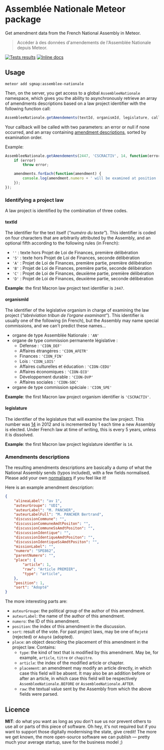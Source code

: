 # Assemblée Nationale Meteor package

Get amendment data from the French National Assembly in Meteor.

> Accéder à des données d'amendements de l'Assemblée Nationale depuis Meteor.

[![Tests results](https://img.shields.io/travis/sgmap/meteor-assemblee-nationale/master.svg)](https://travis-ci.org/sgmap/meteor-assemblee-nationale)
[![Inline docs](https://inch-ci.org/github/sgmap/meteor-assemblee-nationale.svg?branch=master)](https://inch-ci.org/github/sgmap/meteor-assemblee-nationale)

## Usage

	meteor add sgmap:assemblee-nationale

Then, on the server, you get access to a global `AssembleeNationale` namespace, which gives you the ability to asynchronously retrieve an array of amendments descriptions based on a law project identifier with the following function call:

```javascript
AssembleeNationale.getAmendements(textId, organismId, legislature, callback);
```

Your callback will be called with two parameters: an error or null if none occurred, and an array containing [amendment descriptions](#amendments-descriptions), sorted by examination order.

Example:

```javascript
AssembleeNationale.getAmendements(2447, 'CSCRACTIV', 14, function(error, amendments) {
	if (error)
		throw error;

	amendments.forEach(function(amendment) {
		console.log(amendment.numero + ' will be examined at position ' + amendment.position);
	});
});
```


### Identifying a project law

A law project is identified by the combination of three codes.


#### textId

The identifier for the text itself (_“numéro du texte”_). This identifier is coded on four characters that are arbitrarily attributed by the Assembly, and an optional fifth according to the following rules (in French):

- `''` : texte hors Projet de Loi de Finances, première délibération
- `'S'` : texte hors Projet de Loi de Finances, seconde délibération
- `'A'` : Projet de Loi de Finances, première partie, première délibération
- `'B'` : Projet de Loi de Finances, première partie, seconde délibération
- `'C'` : Projet de Loi de Finances, deuxième partie, première délibération
- `'D'` : Projet de Loi de Finances, deuxième partie, seconde délibération

**Example**: the first Macron law project text identifier is `2447`.


#### organismId

The identifier of the legislative organism in charge of examining the law project (_“abréviation tribun de l’organe examinant”_). This identifier is usually one of the following (in French), but the Assembly may name special commissions, and we can't predict these names…

- organe de type Assemblée Nationale : `'AN'`
- organe de type commission permanente législative :
	- Défense : `'CION_DEF'`
	- Affaires étrangères : `'CION_AFETR'`
	- Finances : `'CION_FIN'`
	- Lois : `'CION_LOIS'`
	- Affaires culturelles et éducation : `'CION-CEDU'`
	- Affaires économiques : `'CION-ECO'`
	- Développement durable : `'CION-DVP'`
	- Affaires sociales : `'CION-SOC'`
- organe de type commission spéciale : `'CION_SPE'`

**Example**: the first Macron law project organism identifier is `'CSCRACTIV'`.


#### legislature

The identifier of the legislature that will examine the law project. This number was [14](https://fr.wikipedia.org/wiki/XIVe_législature_de_la_Cinquième_République_française) in 2012 and is incremented by 1 each time a new Assembly is elected. Under French law at time of writing, this is every 5 years, unless it is dissolved.

**Example**: the first Macron law project legislature identifier is `14`.


### Amendments descriptions

The resulting amendments descriptions are basically a dump of what the National Assembly sends (typos included), with a few fields normalised. Please add your own [normalisers](https://github.com/sgmap/meteor-assemblee-nationale/blob/master/server/normalizers.js) if you feel like it!

Here is an example amendment description:

```json
{
	"alineaLabel": "av 1",
	"auteurGroupe": "UDI",
	"auteurLabel": "M. PANCHER",
	"auteurLabelFull": "M. PANCHER Bertrand",
	"discussionCommune": "",
	"discussionCommuneAmdtPositon": "",
	"discussionCommuneSsAmdtPositon": "",
	"discussionIdentique": "",
	"discussionIdentiqueAmdtPositon": "",
	"discussionIdentiqueSsAmdtPositon": "",
	"missionLabel": "",
	"numero": "SPE862",
	"parentNumero": "",
	"place": {
		"article": 1,
		"raw": "Article PREMIER",
		"type": "article",
	},
	"position": 1,
	"sort": "Adopté"
}
```

The more interesting parts are:

- `auteurGroupe`: the political group of the author of this amendment.
- `auteurLabel`: the name of the author of this amendment.
- `numero`: the ID of this amendment.
- `position`: the index of this amendment in the discussion.
- `sort`: result of the vote. For past project laws, may be one of `Rejeté` (rejected) or `Adopté` (adopted).
- `place`: an object describing the placement of this amendment in the project law. Contains:
	- `type`: the kind of text that is modified by this amendment. May be, for example, `article`, `titre` or `chapitre`.
	- `article`: the index of the modified article or chapter.
	- `placement`: an amendment may modify an article directly, in which case this field will be absent. It may also be an addition before or after an article, in which case this field will be respectively `AssembleeNationale.BEFORE` or `AssembleeNationale.AFTER`.
	- `raw`: the textual value sent by the Assembly from which the above fields were parsed.


## Licence

**MIT**: do what you want as long as you don't sue us nor prevent others to use all or parts of this piece of software. Oh hey, it's not required but if you want to support those digitally modernising the state, give credit! The more we get known, the more open-source software we can publish — pretty much your average startup, save for the business model  ;)
